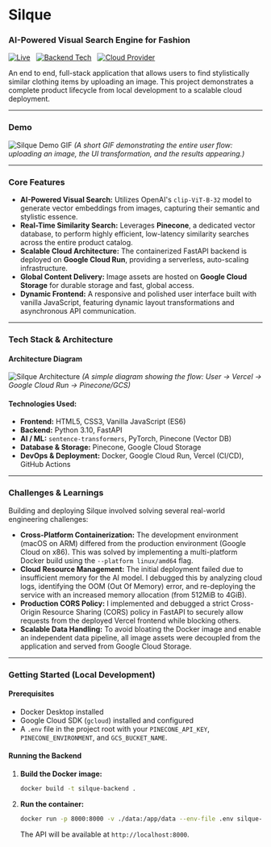 # Silque
### AI-Powered Visual Search Engine for Fashion

[![Live](https://img.shields.io/badge/Live-Demo-brightgreen)](https://silque.vercel.app)
 
[![Backend Tech](https://img.shields.io/badge/Backend-FastAPI-blue)](https://fastapi.tiangolo.com/)
 
[![Cloud Provider](https://img.shields.io/badge/Cloud-Google_Cloud-orange)](https://cloud.google.com/)

An end to end, full-stack application that allows users to find stylistically similar clothing items by uploading an image. This project demonstrates a complete product lifecycle from local development to a scalable cloud deployment.

---

### Demo
![Silque Demo GIF](./docs/silque-demo.gif)
*(A short GIF demonstrating the entire user flow: uploading an image, the UI transformation, and the results appearing.)*

---

### Core Features

*   **AI-Powered Visual Search:** Utilizes OpenAI's `clip-ViT-B-32` model to generate vector embeddings from images, capturing their semantic and stylistic essence.
*   **Real-Time Similarity Search:** Leverages **Pinecone**, a dedicated vector database, to perform highly efficient, low-latency similarity searches across the entire product catalog.
*   **Scalable Cloud Architecture:** The containerized FastAPI backend is deployed on **Google Cloud Run**, providing a serverless, auto-scaling infrastructure.
*   **Global Content Delivery:** Image assets are hosted on **Google Cloud Storage** for durable storage and fast, global access.
*   **Dynamic Frontend:** A responsive and polished user interface built with vanilla JavaScript, featuring dynamic layout transformations and asynchronous API communication.

---

### Tech Stack & Architecture

#### Architecture Diagram
![Silque Architecture](./docs/architecture.png)
*(A simple diagram showing the flow: User -> Vercel -> Google Cloud Run -> Pinecone/GCS)*

#### Technologies Used:
*   **Frontend:** HTML5, CSS3, Vanilla JavaScript (ES6)
*   **Backend:** Python 3.10, FastAPI
*   **AI / ML:** `sentence-transformers`, PyTorch, Pinecone (Vector DB)
*   **Database & Storage:** Pinecone, Google Cloud Storage
*   **DevOps & Deployment:** Docker, Google Cloud Run, Vercel (CI/CD), GitHub Actions

---

### Challenges & Learnings

Building and deploying Silque involved solving several real-world engineering challenges:

*   **Cross-Platform Containerization:** The development environment (macOS on ARM) differed from the production environment (Google Cloud on x86). This was solved by implementing a multi-platform Docker build using the `--platform linux/amd64` flag.
*   **Cloud Resource Management:** The initial deployment failed due to insufficient memory for the AI model. I debugged this by analyzing cloud logs, identifying the OOM (Out Of Memory) error, and re-deploying the service with an increased memory allocation (from 512MiB to 4GiB).
*   **Production CORS Policy:** I implemented and debugged a strict Cross-Origin Resource Sharing (CORS) policy in FastAPI to securely allow requests from the deployed Vercel frontend while blocking others.
*   **Scalable Data Handling:** To avoid bloating the Docker image and enable an independent data pipeline, all image assets were decoupled from the application and served from Google Cloud Storage.

---

### Getting Started (Local Development)

#### Prerequisites
*   Docker Desktop installed
*   Google Cloud SDK (`gcloud`) installed and configured
*   A `.env` file in the project root with your `PINECONE_API_KEY`, `PINECONE_ENVIRONMENT`, and `GCS_BUCKET_NAME`.

#### Running the Backend
1.  **Build the Docker image:**
    ```sh
    docker build -t silque-backend .
    ```
2.  **Run the container:**
    ```sh
    docker run -p 8000:8000 -v ./data:/app/data --env-file .env silque-backend
    ```
    The API will be available at `http://localhost:8000`.
